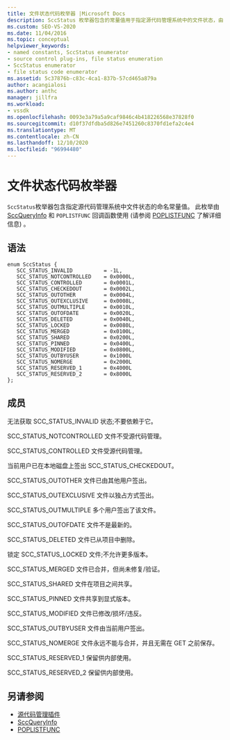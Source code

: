 ```yaml
---
title: 文件状态代码枚举器 |Microsoft Docs
description: SccStatus 枚举器包含的常量值用于指定源代码管理系统中的文件状态，由 SccQueryInfo 和 POPLISTFUNC 使用。
ms.custom: SEO-VS-2020
ms.date: 11/04/2016
ms.topic: conceptual
helpviewer_keywords:
- named constants, SccStatus enumerator
- source control plug-ins, file status enumeration
- SccStatus enumerator
- file status code enumerator
ms.assetid: 5c37876b-c83c-4ca1-837b-57cd465a879a
author: acangialosi
ms.author: anthc
manager: jillfra
ms.workload:
- vssdk
ms.openlocfilehash: 0093e3a79a5a9caf9846c4b418226568e37828f0
ms.sourcegitcommit: d10f37dfdba5d826e7451260c8370fd1efa2c4e4
ms.translationtype: MT
ms.contentlocale: zh-CN
ms.lasthandoff: 12/10/2020
ms.locfileid: "96994480"
---
```

# <a name="file-status-code-enumerator"></a>文件状态代码枚举器
`SccStatus`枚举器包含指定源代码管理系统中文件状态的命名常量值。 此枚举由 [SccQueryInfo](../extensibility/sccqueryinfo-function.md) 和 `POPLISTFUNC` 回调函数使用 (请参阅 [POPLISTFUNC](../extensibility/poplistfunc.md) 了解详细信息) 。

## <a name="syntax"></a>语法

```
enum SccStatus {
   SCC_STATUS_INVALID          = -1L,
   SCC_STATUS_NOTCONTROLLED    = 0x0000L,
   SCC_STATUS_CONTROLLED       = 0x0001L,
   SCC_STATUS_CHECKEDOUT       = 0x0002L,
   SCC_STATUS_OUTOTHER         = 0x0004L,
   SCC_STATUS_OUTEXCLUSIVE     = 0x0008L,
   SCC_STATUS_OUTMULTIPLE      = 0x0010L,
   SCC_STATUS_OUTOFDATE        = 0x0020L,
   SCC_STATUS_DELETED          = 0x0040L,
   SCC_STATUS_LOCKED           = 0x0080L,
   SCC_STATUS_MERGED           = 0x0100L,
   SCC_STATUS_SHARED           = 0x0200L,
   SCC_STATUS_PINNED           = 0x0400L,
   SCC_STATUS_MODIFIED         = 0x0800L,
   SCC_STATUS_OUTBYUSER        = 0x1000L
   SCC_STATUS_NOMERGE          = 0x2000L
   SCC_STATUS_RESERVED_1       = 0x4000L
   SCC_STATUS_RESERVED_2       = 0x8000L
};
```

## <a name="members"></a>成员
 无法获取 SCC_STATUS_INVALID 状态;不要依赖于它。

 SCC_STATUS_NOTCONTROLLED 文件不受源代码管理。

 SCC_STATUS_CONTROLLED 文件受源代码管理。

 当前用户已在本地磁盘上签出 SCC_STATUS_CHECKEDOUT。

 SCC_STATUS_OUTOTHER 文件已由其他用户签出。

 SCC_STATUS_OUTEXCLUSIVE 文件以独占方式签出。

 SCC_STATUS_OUTMULTIPLE 多个用户签出了该文件。

 SCC_STATUS_OUTOFDATE 文件不是最新的。

 SCC_STATUS_DELETED 文件已从项目中删除。

 锁定 SCC_STATUS_LOCKED 文件;不允许更多版本。

 SCC_STATUS_MERGED 文件已合并，但尚未修复/验证。

 SCC_STATUS_SHARED 文件在项目之间共享。

 SCC_STATUS_PINNED 文件共享到显式版本。

 SCC_STATUS_MODIFIED 文件已修改/损坏/违反。

 SCC_STATUS_OUTBYUSER 文件由当前用户签出。

 SCC_STATUS_NOMERGE 文件永远不能与合并，并且无需在 GET 之前保存。

 SCC_STATUS_RESERVED_1 保留供内部使用。

 SCC_STATUS_RESERVED_2 保留供内部使用。

## <a name="see-also"></a>另请参阅
- [源代码管理插件](../extensibility/source-control-plug-ins.md)
- [SccQueryInfo](../extensibility/sccqueryinfo-function.md)
- [POPLISTFUNC](../extensibility/poplistfunc.md)
